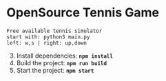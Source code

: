 # OpenSource Tennis Game
`Free available tennis simulator`\
`start with: python3 main.py`\
`left: w,s | right: up,down`

3. Install dependencies: **`npm install`**
4. Build the project: **`npm run build`**
5. Start the project: **`npm start`**
